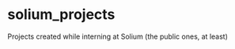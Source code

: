 solium_projects
===============

Projects created while interning at Solium (the public ones, at least)
